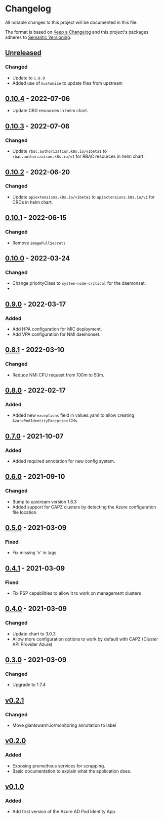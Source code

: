 # Changelog

All notable changes to this project will be documented in this file.

The format is based on [Keep a Changelog](http://keepachangelog.com/en/1.0.0/)
and this project's packages adheres to [Semantic Versioning](http://semver.org/spec/v2.0.0.html).

## [Unreleased]

### Changed

- Update to `1.8.9`
- Added use of `kustomize` to update files from upstream

## [0.10.4] - 2022-07-06

- Update CRD resources in helm chart.

## [0.10.3] - 2022-07-06

### Changed

- Update `rbac.authorization.k8s.io/v1beta1` to `rbac.authorization.k8s.io/v1` for RBAC resources in helm chart.

## [0.10.2] - 2022-06-20

### Changed

- Update `apiextensions.k8s.io/v1beta1` to `apiextensions.k8s.io/v1` for CRDs in helm chart.

## [0.10.1] - 2022-06-15

### Changed

- Remove `imagePullSecrets`

## [0.10.0] - 2022-03-24

### Changed

- Change priorityClass to `system-node-critical` for the daemonset.
- 
## [0.9.0] - 2022-03-17

### Added

- Add HPA configuration for MIC deployment.
- Add VPA configuration for NMI daemonset.

## [0.8.1] - 2022-03-10

### Changed

- Reduce NMI CPU request from 100m to 50m.

## [0.8.0] - 2022-02-17

### Added

- Added new `exceptions` field in values.yaml to allow creating `AzurePodIdentityException` CRs.

## [0.7.0] - 2021-10-07

### Added

- Added required annotation for new config system.

## [0.6.0] - 2021-09-10

### Changed

- Bump to upstream version 1.8.3
- Added support for CAPZ clusters by detecting the Azure configuration file location.

## [0.5.0] - 2021-03-09

### Fixed

- Fix missing 'v' in tags

## [0.4.1] - 2021-03-09

### Fixed

- Fix PSP capabilities to allow it to work on management clusters

## [0.4.0] - 2021-03-09

### Changed

- Update chart to 3.0.3
- Allow more configuration options to work by default with CAPZ (Cluster API Provider Azure)

## [0.3.0] - 2021-03-09

### Changed

- Upgrade to 1.7.4

## [v0.2.1]

### Changed
- Move giantswarm.io/monitoring annotation to label

## [v0.2.0]

### Added

- Exposing prometheus services for scrapping.
- Basic documentation to explain what the application does.

## [v0.1.0]

### Added

- Add first version of the Azure AD Pod Identity App.

[Unreleased]: https://github.com/giantswarm/azure-ad-pod-identity-app/compare/v0.10.4...HEAD
[0.10.4]: https://github.com/giantswarm/azure-ad-pod-identity-app/compare/v0.10.3...v0.10.4
[0.10.3]: https://github.com/giantswarm/azure-ad-pod-identity-app/compare/v0.10.2...v0.10.3
[0.10.2]: https://github.com/giantswarm/azure-ad-pod-identity-app/compare/v0.10.1...v0.10.2
[0.10.1]: https://github.com/giantswarm/azure-ad-pod-identity-app/compare/v0.10.0...v0.10.1
[0.10.0]: https://github.com/giantswarm/azure-ad-pod-identity-app/compare/v0.9.0...v0.10.0
[0.9.0]: https://github.com/giantswarm/azure-ad-pod-identity-app/compare/v0.8.1...v0.9.0
[0.8.1]: https://github.com/giantswarm/azure-ad-pod-identity-app/compare/v0.8.0...v0.8.1
[0.8.0]: https://github.com/giantswarm/azure-ad-pod-identity-app/compare/v0.7.0...v0.8.0
[0.7.0]: https://github.com/giantswarm/azure-ad-pod-identity-app/compare/v0.6.0...v0.7.0
[0.6.0]: https://github.com/giantswarm/azure-ad-pod-identity-app/compare/v0.5.0...v0.6.0
[0.5.0]: https://github.com/giantswarm/azure-ad-pod-identity-app/compare/v0.4.1...v0.5.0
[0.4.1]: https://github.com/giantswarm/azure-ad-pod-identity-app/compare/v0.4.0...v0.4.1
[0.4.0]: https://github.com/giantswarm/azure-ad-pod-identity-app/compare/v0.3.0...v0.4.0
[0.3.0]: https://github.com/giantswarm/azure-ad-pod-identity-app/compare/v0.2.1...v0.3.0
[v0.2.1]: https://github.com/giantswarm/prometheus-meta-operator/compare/v0.2.0...v0.2.1
[v0.2.0]: https://github.com/giantswarm/prometheus-meta-operator/compare/v0.1.0...v0.2.0
[v0.1.0]: https://github.com/giantswarm/azure-ad-pod-identity-app/releases/tag/v0.1.0
